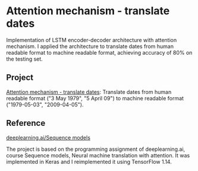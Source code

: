 # Attention mechanism - translate dates
Implementation of LSTM encoder-decoder architecture with attention mechanism. I applied the architecture to translate dates from human readable format to machine readable format, achieving accuracy of 80% on the testing set.

## Project
[Attention mechanism - translate dates](https://github.com/vgkortsas/Attention_mechanism_translate_dates/blob/master/Attention_mechanism_translate_dates.ipynb): Translate dates from human readable format ("3 May 1979", "5 April 09") to machine readable format ("1979-05-03", "2009-04-05").

## Reference
[deeplearning.ai/Sequence models](https://www.coursera.org/learn/nlp-sequence-models/home/week/3)

The project is based on the programming assignment of deeplearning.ai, course Sequence models, Neural machine translation with attention. It was implemented in Keras and I reimplemented it using TensorFlow 1.14.


